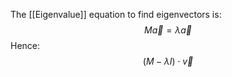 The [[Eigenvalue]] equation to find eigenvectors is:$$M\vec{a} = \lambda\vec{a}$$
Hence: $$\left(M-\lambda I\right)\cdot\vec{v}$$